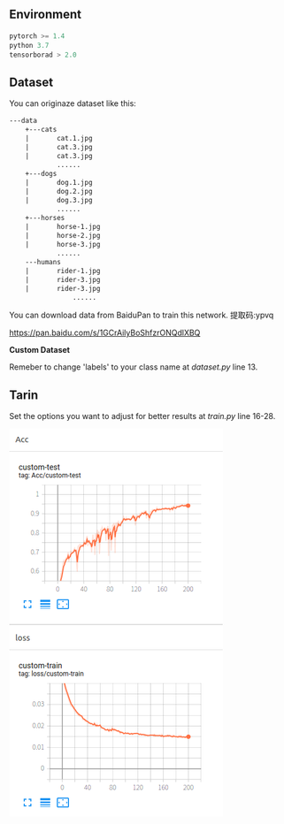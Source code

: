 ## Environment

```python
pytorch >= 1.4
python 3.7
tensorborad > 2.0
```

## Dataset

You can originaze dataset like this:

```
---data
	+---cats
	|       cat.1.jpg
	|       cat.3.jpg
	|       cat.3.jpg
	        ......
	+---dogs
	|       dog.1.jpg
	|       dog.2.jpg
	|       dog.3.jpg
	        ......
	+---horses
	|       horse-1.jpg
	|       horse-2.jpg
	|       horse-3.jpg
	        ......
	---humans
	|    	rider-1.jpg
	|    	rider-3.jpg
	|   	rider-3.jpg
                ......
```

You can download data from BaiduPan to train this network. 提取码:ypvq

https://pan.baidu.com/s/1GCrAilyBoShfzrONQdlXBQ

 

**Custom Dataset**

Remeber to change 'labels'  to your class name at *dataset.py* line 13.



## Tarin

Set the options you want to adjust for better results at *train.py* line 16-28.

![Train Results](resnet18_train_acc.png)